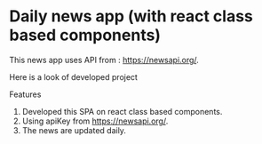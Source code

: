 # Daily news app (with react class based components)

This news app uses API from : https://newsapi.org/.


Here is a look of developed project

Features
1. Developed this SPA on react class based components.
2. Using apiKey from https://newsapi.org/.
3. The news are updated daily. 
